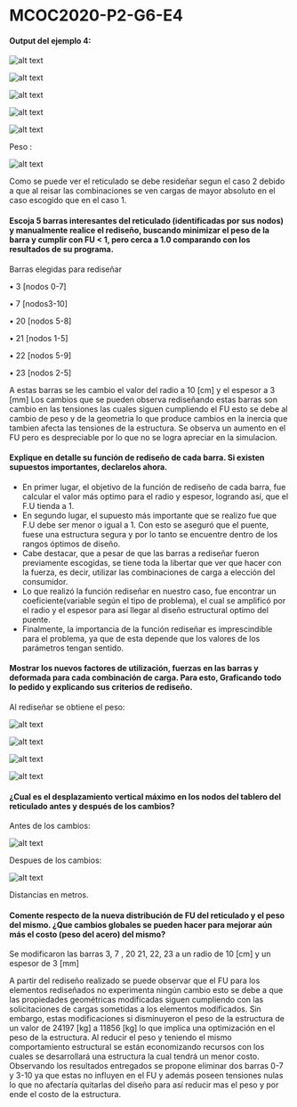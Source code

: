 # MCOC2020-P2-G6-E4

#### Output del ejemplo 4:

![alt text](https://github.com/FelipeAravenaR98/MCOC2020-P2-G6-E4/blob/main/reticulado.png?raw=true)

![alt text](https://github.com/FelipeAravenaR98/MCOC2020-P2-G6-E4/blob/main/Tensiones%20caso%201.png?raw=true)

![alt text](https://github.com/FelipeAravenaR98/MCOC2020-P2-G6-E4/blob/main/Tension%20caso%202.png?raw=true)

![alt text](https://github.com/FelipeAravenaR98/MCOC2020-P2-G6-E4/blob/main/Fu%20caso%201.png?raw=true)

![alt text](https://github.com/FelipeAravenaR98/MCOC2020-P2-G6-E4/blob/main/FU%20caso%202.png?raw=true)

Peso :

![alt text](https://github.com/FelipeAravenaR98/MCOC2020-P2-G6-E4/blob/main/Peso.JPG?raw=true)

Como se puede ver el reticulado se debe resideñar segun el caso 2 debido a que al reisar las combinaciones se ven cargas de mayor absoluto en el caso escogido que en el caso 1.



#### Escoja 5 barras interesantes del reticulado (identificadas por sus nodos) y manualmente realice el rediseño, buscando minimizar el peso de la barra y cumplir con FU < 1, pero cerca a 1.0 comparando con los resultados de su programa. 

Barras elegidas para rediseñar

 • 3 [nodos 0-7]

 • 7 [nodos3-10]

 • 20 [nodos 5-8]

 • 21 [nodos 1-5]

 • 22 [nodos 5-9]

 • 23 [nodos 2-5]

A estas barras se les cambio el valor del radio a 10 [cm] y el espesor a 3 [mm] Los cambios que se pueden observa rediseñando estas barras son cambio en las tensiones las cuales siguen cumpliendo el FU esto se debe al cambio de peso y de la geometria lo que produce cambios en la inercia que tambien afecta las tensiones de la estructura. Se observa un aumento en el FU pero es despreciable por lo que no se logra apreciar en la simulacion.

#### Explique en detalle su función de rediseño de cada barra. Si existen supuestos importantes, declarelos ahora. 
 * En primer lugar, el objetivo de la función de rediseño de cada barra,  fue calcular el valor más optimo para el radio y espesor, logrando así, que el F.U tienda a 1.
  * En segundo lugar, el supuesto más importante que se realizo fue que F.U debe ser menor o igual a 1. Con esto se aseguró que el puente, fuese una estructura segura y por lo tanto se encuentre dentro de los rangos óptimos de diseño. 
  * Cabe destacar, que a pesar de que las barras a rediseñar fueron previamente escogidas, se tiene toda la libertar que ver que hacer con la fuerza, es decir, utilizar las combinaciones de carga a elección del consumidor. 
  * Lo que realizó la función rediseñar en nuestro caso, fue encontrar un coeficiente(variable según el tipo de problema), el cual se amplificó por el radio y el espesor para así llegar al diseño estructural optimo del puente. 
  * Finalmente, la importancia de la función rediseñar es imprescindible para el problema, ya que de esta depende que los valores de los parámetros tengan sentido.
  
#### Mostrar los nuevos factores de utilización, fuerzas en las barras y deformada para cada combinación de carga. Para esto, Graficando todo lo pedido y explicando sus criterios de rediseño. 
Al rediseñar se obtiene el peso: 

![alt text](https://github.com/FelipeAravenaR98/MCOC2020-P2-G6-E4/blob/main/Peso%20redise%C3%B1o%20funcion.JPG?raw=true)

![alt text](https://github.com/FelipeAravenaR98/MCOC2020-P2-G6-E4/blob/main/Tensiones%20Redise%C3%B1o%20caso%202.png?raw=true)

![alt text](https://github.com/FelipeAravenaR98/MCOC2020-P2-G6-E4/blob/main/FU%20redise%C3%B1o%20caso%202.png?raw=true)

![alt text](https://github.com/FelipeAravenaR98/MCOC2020-P2-G6-E4/blob/main/Deformada%20redise%C3%B1o.png?raw=true)


#### ¿Cual es el desplazamiento vertical máximo en los nodos del tablero del reticulado antes y después de los cambios?

Antes de los cambios:

![alt text](https://github.com/FelipeAravenaR98/MCOC2020-P2-G6-E4/blob/main/Desplazamiento%20antes.JPG?raw=true)

Despues de los cambios:

![alt text](https://github.com/FelipeAravenaR98/MCOC2020-P2-G6-E4/blob/main/Desplazamientos%20nodos%20redise%C3%B1o%20funcion.JPG?raw=true)

Distancias en metros.

#### Comente respecto de la nueva distribución de FU del reticulado y el peso del mismo. ¿Que cambios globales se pueden hacer para mejorar aún más el costo (peso del acero) del mismo? 


Se modificaron las barras 3, 7 , 20  21, 22, 23 a un radio de 10 [cm] y un espesor de 3 [mm] 

A partir del rediseño realizado se puede observar que el FU para los elementos rediseñados no experimenta ningún cambio esto se debe a que las propiedades geométricas modificadas siguen cumpliendo con las solicitaciones de cargas sometidas a los elementos modificados. Sin embargo, estas modificaciones si disminuyeron el peso de la estructura de un valor de 24197 [kg] a 11856 [kg] lo que implica una optimización en el peso de la estructura. Al reducir el peso y teniendo el mismo comportamiento estructural se están economizando recursos con los cuales se desarrollará una estructura la cual tendrá un menor costo. Observando los resultados entregados se propone eliminar dos barras 0-7 y 3-10 ya que estas no influyen en el FU y además poseen tensiones nulas lo que no afectaría quitarlas del diseño para así reducir mas el peso y por ende el costo de la estructura.
